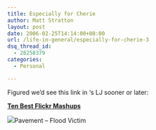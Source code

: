 ```yaml
---
title: Especially for Cherie
author: Matt Stratton
layout: post
date: 2006-02-25T14:14:00+00:00
url: /life-in-general/especially-for-cherie-3
dsq_thread_id:
  - 28258379
categories:
  - Personal

---
```

Figured we&#8217;d see this link in &#8216;s LJ sooner or later:

**<u>Ten Best Flickr Mashups</u>**

<span class="xj_itms"><a href="https://www.itunes.com"><img src="https://ax.phobos.apple.com.edgesuite.net/images/iTunes.gif" border="0" /></a>Pavement &#8211; Flood Victim</span>